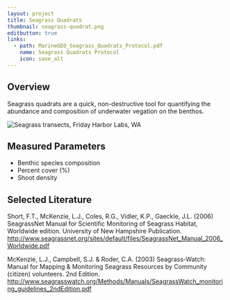 ```yaml
---
layout: project
title: Seagrass Quadrats
thumbnail: seagrass-quadrat.png
editbutton: true
links:
  - path: MarineGEO_Seagrass_Quadrats_Protocol.pdf
    name: Seagrass Quadrats Protocol
    icon: save_alt
---
```


## Overview
Seagrass quadrats are a quick, non-destructive tool for quantifying the abundance and composition of underwater vegation on the benthos.

![Seagrass transects, Friday Harbor Labs, WA]({{site.baseurl}}/assets/modules/seagrass-quadrats/seagrass_quadrats_header.png)

## Measured Parameters
  - Benthic species composition
  - Percent cover (%)
  - Shoot density

## Selected Literature
Short,  F.T.,  McKenzie,  L.J.,  Coles,  R.G.,  Vidler,  K.P., Gaeckle,  J.L.  (2006) SeagrassNet   Manual   for   Scientific   Monitoring   of   Seagrass   Habitat,  Worldwide edition. University of New Hampshire Publication. http://www.seagrassnet.org/sites/default/files/SeagrassNet_Manual_2006_Worldwide.pdf

McKenzie, L.J., Campbell, S.J. & Roder, C.A. (2003) Seagrass-Watch: Manual for Mapping & Monitoring Seagrass Resources by Community (citizen) volunteers. 2nd Edition. http://www.seagrasswatch.org/Methods/Manuals/SeagrassWatch_monitoring_guidelines_2ndEdition.pdf
